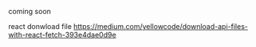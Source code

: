 coming soon

react donwload file
https://medium.com/yellowcode/download-api-files-with-react-fetch-393e4dae0d9e